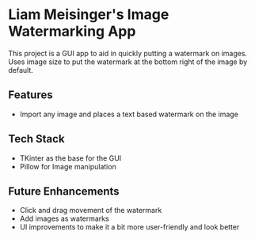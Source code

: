 # Liam Meisinger's Image Watermarking App

This project is a GUI app to aid in quickly putting a watermark on images. Uses image size to put the watermark at the bottom 
right of the image by default. 

## Features
- Import any image and places a text based watermark on the image

## Tech Stack
- TKinter as the base for the GUI
- Pillow for Image manipulation

## Future Enhancements
- Click and drag movement of the watermark
- Add images as watermarks
- UI improvements to make it a bit more user-friendly and look better
